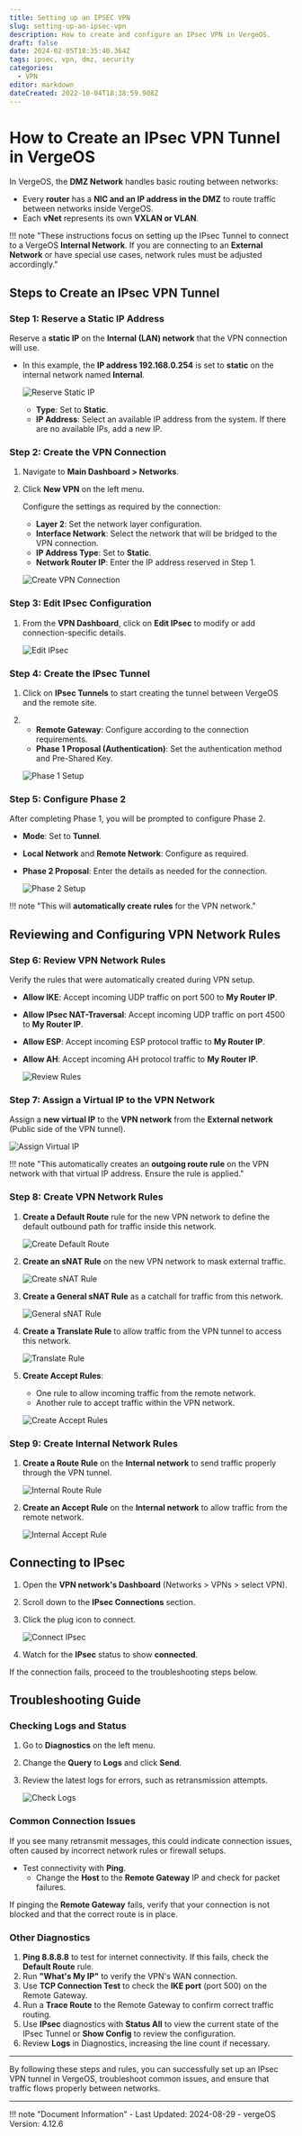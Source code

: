 ```yaml
---
title: Setting up an IPSEC VPN
slug: setting-up-an-ipsec-vpn
description: How to create and configure an IPsec VPN in VergeOS.
draft: false
date: 2024-02-05T18:35:40.364Z
tags: ipsec, vpn, dmz, security
categories:
  - VPN
editor: markdown
dateCreated: 2022-10-04T18:38:59.908Z
---
```


# How to Create an IPsec VPN Tunnel in VergeOS

In VergeOS, the **DMZ Network** handles basic routing between networks:
- Every **router** has a **NIC and an IP address in the DMZ** to route traffic between networks inside VergeOS.
- Each **vNet** represents its own **VXLAN or VLAN**.

!!! note "These instructions focus on setting up the IPsec Tunnel to connect to a VergeOS **Internal Network**. If you are connecting to an **External Network** or have special use cases, network rules must be adjusted accordingly."

## Steps to Create an IPsec VPN Tunnel

### Step 1: Reserve a Static IP Address
Reserve a **static IP** on the **Internal (LAN) network** that the VPN connection will use.

- In this example, the **IP address 192.168.0.254** is set to **static** on the internal network named **Internal**.

    ![Reserve Static IP](/docs/public/ipsec-1.png)

    - **Type**: Set to **Static**.
    - **IP Address**: Select an available IP address from the system. If there are no available IPs, add a new IP.

### Step 2: Create the VPN Connection
1. Navigate to **Main Dashboard > Networks**.
2. Click **New VPN** on the left menu.
   
   Configure the settings as required by the connection:

   - **Layer 2**: Set the network layer configuration.
   - **Interface Network**: Select the network that will be bridged to the VPN connection.
   - **IP Address Type**: Set to **Static**.
   - **Network Router IP**: Enter the IP address reserved in Step 1.

    ![Create VPN Connection](/docs/public/ipsec-2.png)

### Step 3: Edit IPsec Configuration
1. From the **VPN Dashboard**, click on **Edit IPsec** to modify or add connection-specific details.

    ![Edit IPsec](/docs/public/ipsec-3.png)

### Step 4: Create the IPsec Tunnel
1. Click on **IPsec Tunnels** to start creating the tunnel between VergeOS and the remote site.
2. 
   - **Remote Gateway**: Configure according to the connection requirements.
   - **Phase 1 Proposal (Authentication)**: Set the authentication method and Pre-Shared Key.

    ![Phase 1 Setup](/docs/public/ipsec-4.png)

### Step 5: Configure Phase 2
After completing Phase 1, you will be prompted to configure Phase 2.

- **Mode**: Set to **Tunnel**.
- **Local Network** and **Remote Network**: Configure as required.
- **Phase 2 Proposal**: Enter the details as needed for the connection.

    ![Phase 2 Setup](/docs/public/ipsec-5.png)

!!! note "This will **automatically create rules** for the VPN network."

## Reviewing and Configuring VPN Network Rules

### Step 6: Review VPN Network Rules
Verify the rules that were automatically created during VPN setup.

- **Allow IKE**: Accept incoming UDP traffic on port 500 to **My Router IP**.
- **Allow IPsec NAT-Traversal**: Accept incoming UDP traffic on port 4500 to **My Router IP**.
- **Allow ESP**: Accept incoming ESP protocol traffic to **My Router IP**.
- **Allow AH**: Accept incoming AH protocol traffic to **My Router IP**.

    ![Review Rules](/docs/public/ipsec-6.png)

### Step 7: Assign a Virtual IP to the VPN Network

Assign a **new virtual IP** to the **VPN network** from the **External network** (Public side of the VPN tunnel).

![Assign Virtual IP](/docs/public/ipsec-7.png)

!!! note "This automatically creates an **outgoing route rule** on the VPN network with that virtual IP address. Ensure the rule is applied."

### Step 8: Create VPN Network Rules
1. **Create a Default Route** rule for the new VPN network to define the default outbound path for traffic inside this network.

    ![Create Default Route](/docs/public/ipsec-9.png)

2. **Create an sNAT Rule** on the new VPN network to mask external traffic.

    ![Create sNAT Rule](/docs/public/ipsec-10.png)

3. **Create a General sNAT Rule** as a catchall for traffic from this network.

    ![General sNAT Rule](/docs/public/ipsec-11.png)

4. **Create a Translate Rule** to allow traffic from the VPN tunnel to access this network.

    ![Translate Rule](/docs/public/ipsec-12.png)

5. **Create Accept Rules**:
    - One rule to allow incoming traffic from the remote network.
    - Another rule to accept traffic within the VPN network.

    ![Create Accept Rules](/docs/public/ipsec-16.png)

### Step 9: Create Internal Network Rules
1. **Create a Route Rule** on the **Internal network** to send traffic properly through the VPN tunnel.

    ![Internal Route Rule](/docs/public/ipsec-13.png)

2. **Create an Accept Rule** on the **Internal network** to allow traffic from the remote network.

    ![Internal Accept Rule](/docs/public/ipsec-15.png)

## Connecting to IPsec

1. Open the **VPN network's Dashboard** (Networks > VPNs > select VPN).
2. Scroll down to the **IPsec Connections** section.
3. Click the plug icon to connect.

    ![Connect IPsec](/docs/public/knowledgebase/2024-02-05_ipsec_connect.png)

4. Watch for the **IPsec** status to show **connected**.

If the connection fails, proceed to the troubleshooting steps below.

## Troubleshooting Guide

### Checking Logs and Status
1. Go to **Diagnostics** on the left menu.
2. Change the **Query** to **Logs** and click **Send**.
3. Review the latest logs for errors, such as retransmission attempts.

    ![Check Logs](/docs/public/knowledgebase/2024-02-05_09_49_29-retransmit.png)

### Common Connection Issues
If you see many retransmit messages, this could indicate connection issues, often caused by incorrect network rules or firewall setups.

- Test connectivity with **Ping**.
  - Change the **Host** to the **Remote Gateway** IP and check for packet failures.

If pinging the **Remote Gateway** fails, verify that your connection is not blocked and that the correct route is in place.

### Other Diagnostics
1. **Ping 8.8.8.8** to test for internet connectivity. If this fails, check the **Default Route** rule.
2. Run **"What's My IP"** to verify the VPN's WAN connection.
3. Use **TCP Connection Test** to check the **IKE port** (port 500) on the Remote Gateway.
4. Run a **Trace Route** to the Remote Gateway to confirm correct traffic routing.
5. Use **IPsec** diagnostics with **Status All** to view the current state of the IPsec Tunnel or **Show Config** to review the configuration.
6. Review **Logs** in Diagnostics, increasing the line count if necessary.

---

By following these steps and rules, you can successfully set up an IPsec VPN tunnel in VergeOS, troubleshoot common issues, and ensure that traffic flows properly between networks.

---

!!! note "Document Information"
    - Last Updated: 2024-08-29
    - vergeOS Version: 4.12.6
